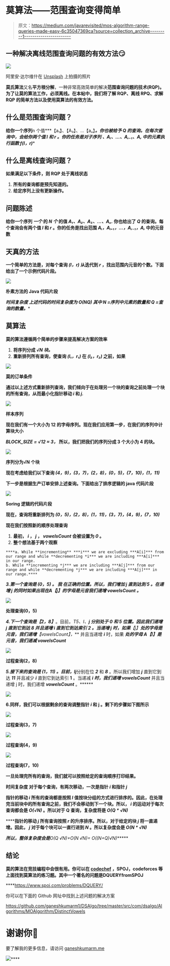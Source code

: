 # 莫算法——范围查询变得简单

> 原文：<https://medium.com/javarevisited/mos-algorithm-range-queries-made-easy-6c35047369ca?source=collection_archive---------1----------------------->

## 一种解决离线范围查询问题的有效方法😏

![](img/1b2436603985b3208d050da92444e524.png)

阿里安·达尔维什在 [Unsplash](https://unsplash.com?utm_source=medium&utm_medium=referral) 上拍摄的照片

**莫氏算法**又名**平方根分解**，一种非常高效简单的解决**范围查询问题的技术(RQP)。**为了让莫的算法工作，**必须**离线**。在本帖中，我们将了解 RQP、离线 RPQ、求解 RQP 的简单方法以及使用莫算法的有效方法。**

## **什么是范围查询问题？**

**给你一个序列**n 个值***【a₁】、【A₃】、…【aₙ】***。你也被给予 ***Q*** 的查询。在每次查询中，会给你两个值 ***l*** 和 ***r*** 。你的任务是对子序列 ***、Aₗ、…、Aᵣ₋₁、Aᵣ*** 中的元素执行函数 ***f(l，r)*******

## ****什么是离线查询问题？****

****如果满足以下条件，则 RQP 处于离线状态****

1.  ****所有的查询都是预先知道的。****
2.  ****给定序列上没有更新操作。****

## ****问题陈述****

****给你一个序列 ***一个*** 的 ***N 个*** 的值 ***A₁、A₂、A₃、…、Aₙ.*** 你也给出了 ***Q*** 的查询。每个查询会有两个值 ***l*** 和 *r* 。你的任务是找出范围 ***Aₗ，Aₗ₊₁，…，Aᵣ₋₁，Aᵣ*** 中的元音数****

## ****天真的方法****

****一个简单的方法是，对每个查询 ***(l，r)*** 从**迭代到 ***r*** ，找出范围内元音的个数。下面给出了一个示例代码片段。******

******![](img/0ca2d4917405df27f7b23697e8f241ee.png)******

******朴素方法的 Java 代码片段******

********时间复杂度** 上述代码的时间复杂度为 ***O(N*Q)*** 其中 **N =序列中元素的数量**和 **Q =查询的数量。********

## ******莫算法******

******莫的算法遵循两个简单的步骤来提高解决方案的效率******

1.  ******将序列分成 ***√N*** *块。*******
2.  ******重新排列所有查询，使查询 ***(l₁，r₁)*** 在 ***(l₂，r₂)*** 之前，如果******

******![](img/69391f741b2826f7d4a805afa519ac14.png)******

******莫的订单条件******

******通过以上述方式重新排列查询，我们倾向于在处理另一个块的查询之前处理一个块的所有查询，从而最小化指针移动 ***i*** 和 ***j.*********

******![](img/41103d95ca0525803fe74bd9a20f810f.png)******

******样本序列******

******现在我们有一个大小为 12 的字母序列。现在我们应用第一步，在我们的序列中计算块大小******

*********BLOCK_SIZE = √12 ≈ 3，*** 所以，我们把我们的序列分成 3 个大小为 4 的块。******

******![](img/a4062126abc869cb3c61ef33433df665.png)******

******序列分为√N 个块******

******现在考虑给我们以下查询 ***(4，9)，(3，7)，(2，8)，(0，5)，(7，10)，(1，11)*********

******下一步是根据**生产订单安排上述查询。**下面给出了排序逻辑的 java 代码片段******

******![](img/5355a80564cca46b85f0fef5dcfbe729.png)******

******Soring 逻辑的代码片段******

******现在，查询将重新排列为 ***(0，5)，(2，8)，(1，11)，(3，7)，(4，9)，(7，10)*********

******现在我们按照新的顺序处理查询******

1.  ******最初， ***i*** ， ***j*** ， ***vowelsCount*** 会被设置为 ***0*** 。******
2.  ******整个想法基于两个观察******

```
****a. While **incrementing** ***i*** we are excluding ***A[i]*** from our range and while **decrementing *i*** we are including ***A[i]*** in our range.
b. While **incrementing *j*** we are including ***A[j]*** from our range and while **decrementing *j*** we are including ***A[j]*** in our range.****
```

******3.第一个查询是 ***(0，5)*** 。 ***我*** 在正确的位置。所以，我们增加 ***j*** 直到达到 ***5*** 。在递增 ***j*** 的同时如果出现在***A【j】***的字母是元音我们递增 ***vowelsCount*** 。******

******![](img/3acf41982644072b9060d72985410352.png)******

******处理查询(0，5)******

******4.下一个查询是***【2，8】***。目前，**T5、I、**j 分别处于 ***0*** 和 ***5*** 位置。因此我们递增 ***j*** 直到它到达 ***8*** 并且递增 ***i*** 直到它到达索引 **2** 。当递增 ***j*** 时，如果***【j】***处的字母是元音，我们递增***【vowelsCount】，*** 并且当递增 ***i*** 时，如果 ***处的字母 A【I】***是元音，我们递减 ***vowelsCount*********

******![](img/930cda4ac2072d4d1c1d59d866d9feed.png)******

******过程查询(2，8)******

******5.接下来的查询是 ***(1，11)*** 。目前，***I******j***分别在位 ***2*** 和 ***8*** 。所以我们增加 ***j*** 直到它到达 ***11*** 并且减少 ***i*** 直到它到达索引 **1** 。当递减 ***i 时，我们递增 vowelsCount*** 并且当递增 j 时，我们递增 ***vowelsCount*** 。******

******![](img/fbb2d82aebf55cb6ea19de4e90572a1c.png)******

******6.同样，我们可以根据剩余的查询调整指针 ***i*** 和 **j** 。剩下的步骤如下图所示******

******![](img/b7fb155aac84d46363e8d9c988436f46.png)******

******过程查询(3，7)******

******![](img/6a26e37b1670157645aa3eab68e8f15f.png)******

******过程查询(4，9)******

******![](img/0416a5809e1ea770250f0c893b50e62b.png)******

******过程查询(7，10)******

******一旦处理完所有的查询，我们就可以按照给定的查询顺序打印结果。******

********时间复杂度** 对于每个查询，有两次移动，一次是指针 ***i*** 和指针 ***j*********

********指针的移动 *i*** 所有的查询都是按照 ***l*** 值按块分组的方式进行排序的。因此，在处理完当前块中的所有查询之前，我们不会移动到下一个块。所以， ***i* 的**运动对于每次查询都会是 ***O(√N)*** 。所以对于 Q 查询，复杂度将是 ***O(Q * √N)*********

********指针的移动 *j*** 所有查询按照 ***r* 的升序排序。**所以，对于给定的块 ***j*** 将一直递增。因此， ***j*** 对于每个块**可以一直行进到 ***N*** 。**所以复杂度会是 ***O(N * √N)*********

****所以，整体复杂度会是***O(Q *√N)+O(N *√N)= O((N+Q)*√N)*******

## ****结论****

****莫的算法在竞技编程中会很有用。你可以在 [codechef](https://www.codechef.com/tags/problems/mos-algorithm) ，SPOJ，codeforces 等上面找到莫算法的练习题。其中一个著名的问题是**DQUERY**from**SPOJ******

****<https://www.spoj.com/problems/DQUERY/>  

你可以在下面的 Github 网址中找到上述问题的解决方案

<https://github.com/ganeshkumarm1/DSAlgo/tree/master/src/com/dsalgo/Algorithms/MOAlgorithm/DistinctVowels>  

# 谢谢你🤘

要了解我的更多信息，请访问 [ganeshkumarm.me](https://www.ganeshkumarm.me)

[![](img/7872e0c329bda2a22946abd0c827b89e.png)](https://www.buymeacoffee.com/ganeshkumarm)****